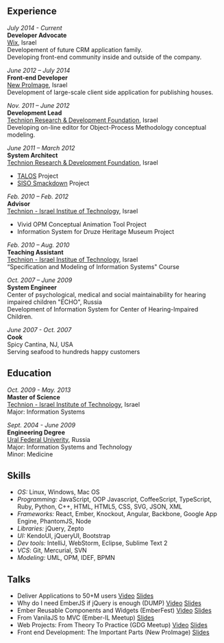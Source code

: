 ## Experience

*July 2014 - Current*  
**Developer Advocate**  
[Wix](http://wix.com), Israel   
Developement of future CRM application family.    
Developing front-end community inside and outside of the company.

*June 2012 – July 2014*  
**Front-end Developer**  
[New ProImage](http://www.new-proimage.com/), Israel    
Development of large-scale client side application for publishing houses.  


*Nov. 2011 – June 2012*  
**Development Lead**  
[Technion Research & Development Foundation](http://www.trdf.co.il/eng/), Israel  
Developing on-line editor for Object-Process Methodology conceptual modeling.  


*June 2011 – March 2012*  
**System Architect**  
[Technion Research & Development Foundation](http://www.trdf.co.il/eng/), Israel  

* [TALOS](http://www.talos-border.eu/) Project
* [SISO Smackdown](http://sisosmackdown.com/) Project

*Feb. 2010 – Feb. 2012*  
**Advisor**   
[Technion - Israel Institue of Technology](http://www1.technion.ac.il/en), Israel  

* Vivid OPM Conceptual Animation Tool Project
* Information System for Druze Heritage Museum Project

*Feb. 2010 – Aug. 2010*  
**Teaching Assistant**  
[Technion - Israel Institue of Technology](http://www1.technion.ac.il/en), Israel  
“Specification and Modeling of Information Systems" Course


*Oct. 2007 – June 2009*  
**System Engineer**  
Center of psychological, medical and social maintainability for hearing impaired children "ECHO", Russia  
Development of Information System for Center of Hearing-Impaired Children.    

*June 2007 - Oct. 2007*  
**Cook**  
Spicy Cantina, NJ, USA  
Serving seafood to hundreds happy customers


## Education
*Oct. 2009 - May. 2013*  
**Master of Science**   
[Technion - Israel Institute of Technology](http://www1.technion.ac.il/en), Israel   
Major: Information Systems  

*Sept. 2004 - June 2009*  
**Engineering Degree**  
[Ural Federal Univerity](http://urfu.ru/en/home/), Russia  
Major: Information Systems and Technology  
Minor: Medicine  

## Skills
* *OS:* Linux, Windows, Mac OS
* *Programming:* JavaScript, OOP Javascript, CoffeeScript, TypeScript, Ruby, Python, C++, HTML, HTML5, CSS, SVG, JSON, XML
* *Frameworks:* React, Ember, Knockout, Angular, Backbone, Google App Engine, PhantomJS, Node
* *Libraries:* jQuery, Zepto
* *UI:* KendoUI, jQueryUI, Bootstrap
* *Dev tools:* IntelliJ, WebStorm, Eclipse, Sublime Text 2
* *VCS*: Git, Mercurial, SVN
* *Modeling:* UML, OPM, IDEF, BPMN

## Talks
* Deliver Applications to 50+M users [Video](https://www.youtube.com/watch?v=e--5_V0hm3A) [Slides](http://www.slideshare.net/bolshchikov/values-culture-of-continuous-deliver)
* Why do I need EmberJS if jQuery is enough (DUMP) [Video](http://vimeo.com/90836496) [Slides](http://www.slideshare.net/bolshchikov/emberjs-32303975)
* Ember Reusable Components and Widgets (EmberFest) [Video](http://www.infoq.com/presentations/ember-view-handlebars-ui) [Slides](http://www.slideshare.net/bolshchikov/ember-fest-reusable-components-and-widgets)
* From VanilaJS to MVC (Ember-IL Meetup) [Slides](https://docs.google.com/presentation/d/1zcHwOS8LUIEUi56oFE85lECP0mr0mOLbe2QeYKL-I2w/edit?usp=sharing)
* Web Projects: From Theory To Practice (GDG Meetup) [Video](https://www.youtube.com/watch?v=zfuIMYYDbac&feature=youtu.be) [Slides](http://www.slideshare.net/bolshchikov/copy-of-lecture-2-from-theory-to-practice)
* Front end Development: The Important Parts (New ProImage) [Slides](http://www.slideshare.net/bolshchikov/frothe-important-parts)
